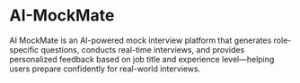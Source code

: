 # AI-MockMate
AI MockMate is an AI-powered mock interview platform that generates role-specific questions, conducts real-time interviews, and provides personalized feedback based on job title and experience level—helping users prepare confidently for real-world interviews.
